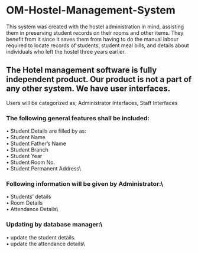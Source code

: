 # OM-Hostel-Management-System
This system was created with the hostel administration in mind, assisting them in preserving student records on their rooms and other items. They benefit from it since it saves them from having to do the manual labour required to locate records of students, student meal bills, and details about individuals who left the hostel three years earlier.

## The Hotel management software is fully independent product. Our product is not a part of any other system. We have user interfaces. 
Users will be categorized as; Administrator Interfaces, Staff Interfaces
### The following general features shall be included:
•	Student Details are filled by as:\
•	Student Name\
•	Student Father’s Name\
•	Student Branch\
•	Student Year\
•	Student Room No.\
•	Student Permanent Address\
### Following information will be given by Administrator:\
•	Students’ details\
•	Room Details\
•	Attendance Details\
### Updating by database manager:\
•	update the student details.\
•	update the attendance details\

